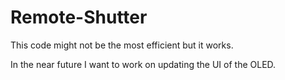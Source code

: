 # Remote-Shutter
This code might not be the most efficient but it works.

In the near future I want to work on updating the UI of the OLED.
